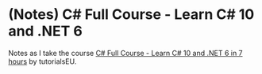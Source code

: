 # (Notes) C# Full Course - Learn C# 10 and .NET 6

Notes as I take the course [C# Full Course - Learn C# 10 and .NET 6 in 7 hours](https://www.youtube.com/watch?v=q_F4PyW8GTg) by tutorialsEU.
